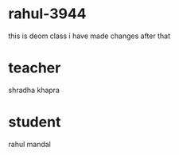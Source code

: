 # rahul-3944
this is deom class
i have made changes after that
# teacher
shradha khapra
# student 
rahul mandal
